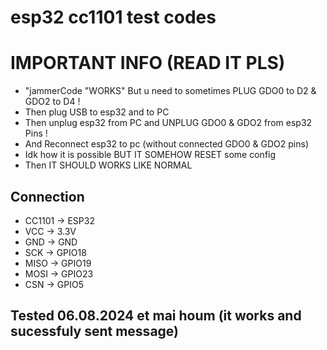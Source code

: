 # esp32 cc1101 test codes
# IMPORTANT INFO (READ IT PLS)
- "jammerCode "WORKS" But u need to sometimes PLUG GDO0 to D2 & GDO2 to D4 !
- Then plug USB to esp32 and to PC
- Then unplug esp32 from PC and UNPLUG GDO0 & GDO2 from esp32 Pins !
- And Reconnect esp32 to pc (without connected GDO0 & GDO2 pins)
- Idk how it is possible BUT IT SOMEHOW RESET some config
- Then IT SHOULD WORKS LIKE NORMAL
## Connection
- CC1101 -> ESP32
- VCC -> 3.3V
- GND -> GND
- SCK -> GPIO18
- MISO -> GPIO19
- MOSI -> GPIO23
- CSN -> GPIO5
## Tested 06.08.2024 et mai houm (it works and sucessfuly sent message)

